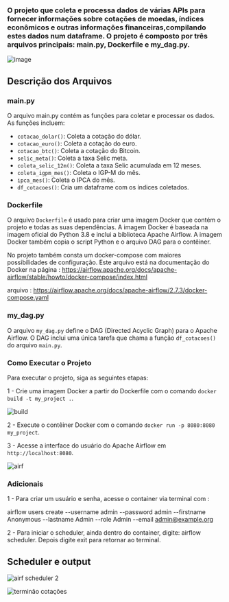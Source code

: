 ### O projeto  que coleta e processa dados de várias APIs para fornecer informações sobre cotações de moedas, índices econômicos e outras informações financeiras,compilando estes dados num dataframe. O projeto é composto por três arquivos principais: main.py, Dockerfile e my_dag.py.

![image](https://github.com/elton-datasc/moedas_cotacoes_airflow/assets/67129543/1fa362c9-95a8-41de-9941-805f0ee36594)


## Descrição dos Arquivos

### main.py

O arquivo main.py contém as funções para coletar e processar os dados. As funções incluem:

+ `cotacao_dolar()`: Coleta a cotação do dólar.
+ `cotacao_euro()`: Coleta a cotação do euro.
+ `cotacao_btc()`: Coleta a cotação do Bitcoin.
+ `selic_meta()`: Coleta a taxa Selic meta.
+ `coleta_selic_12m()`: Coleta a taxa Selic acumulada em 12 meses.
+ `coleta_igpm_mes()`: Coleta o IGP-M do mês.
+ `ipca_mes()`: Coleta o IPCA do mês.
+ `df_cotacoes()`: Cria um dataframe com os índices coletados.

### Dockerfile

O arquivo `Dockerfile` é usado para criar uma imagem Docker que contém o projeto e todas as suas dependências. A imagem Docker é baseada na imagem oficial do Python 3.8 e inclui a biblioteca Apache Airflow. A imagem Docker também copia o script Python e o arquivo DAG para o contêiner.

No projeto também consta um docker-compose com maiores possibilidades de configuração. Este arquivo está na documentação do Docker na página : https://airflow.apache.org/docs/apache-airflow/stable/howto/docker-compose/index.html

arquivo : https://airflow.apache.org/docs/apache-airflow/2.7.3/docker-compose.yaml

### my_dag.py

O arquivo `my_dag.py` define o DAG (Directed Acyclic Graph) para o Apache Airflow. O DAG inclui uma única tarefa que chama a função `df_cotacoes()` do arquivo `main.py`.


### Como Executar o Projeto

Para executar o projeto, siga as seguintes etapas:

1 - Crie uma imagem Docker a partir do Dockerfile com o comando `docker build -t my_project .`.

![build](https://github.com/elton-datasc/moedas_cotacoes_airflow/assets/67129543/a5e14a94-47fc-4887-ac3d-cd9183bfaafb)


2 - Execute o contêiner Docker com o comando `docker run -p 8080:8080 my_project`.

3 - Acesse a interface do usuário do Apache Airflow em `http://localhost:8080`.

![airf](https://github.com/elton-datasc/moedas_cotacoes_airflow/assets/67129543/b8b59d91-45b2-4298-9421-7864f16b234f)


### Adicionais

1 -  Para criar um usuário e senha, acesse o container via terminal com : 

airflow users create --username admin --password admin --firstname Anonymous --lastname Admin --role Admin --email admin@example.org

2 - Para iniciar o scheduler, ainda dentro do container, digite: airflow scheduler. Depois digite exit para retornar ao terminal.

## Scheduler e output

![airf scheduler 2](https://github.com/elton-datasc/moedas_cotacoes_airflow/assets/67129543/c9c622fe-e1dd-4ebe-b0e2-5d83b8105a1b)

![terminão cotações](https://github.com/elton-datasc/moedas_cotacoes_airflow/assets/67129543/6d0d3506-d8ee-4db9-ac01-19fd10a8d244)


